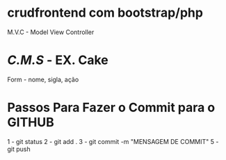 # crudfrontend com bootstrap/php
M.V.C - Model View Controller

# _C.M.S_ - EX. Cake

Form - nome, sigla, ação

# Passos Para Fazer o Commit para o GITHUB
1 - git status
2 - git add .
3 - git commit -m "MENSAGEM DE COMMIT"
5 - git push
